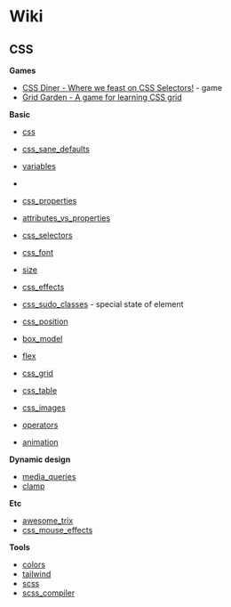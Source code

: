 
# Wiki

## CSS
**Games**
* [CSS Diner - Where we feast on CSS Selectors!](https://flukeout.github.io/) - game
* [Grid Garden - A game for learning CSS grid](https://cssgridgarden.com/)

**Basic**
* [css](css.md)
* [css_sane_defaults](css_sane_defaults.md)
* [variables](variables.md)
* 
* [css_properties](css_properties.md)
* [attributes_vs_properties](attributes_vs_properties.md)
* [css_selectors](css_selectors.md)

* [css_font](css_font.md)
* [size](size.md)
* [css_effects](css_effects.md)
* [css_sudo_classes](css_sudo_classes.md) - special state of element
* [css_position](css_position.md)
* [box_model](box_model.md)

* [flex](flex.md)
* [css_grid](css_grid.md)
* [css_table](css_table.md)
* [css_images](css_images.md)
* [operators](operators.md)
* [animation](animation.md)

**Dynamic design**
* [media_queries](media_queries.md)
* [clamp](clamp.md)


**Etc**
* [awesome_trix](awesome_trix.md)
* [css_mouse_effects](css_mouse_effects.md)

**Tools**
* [colors](colors.md)
* [tailwind](tailwind.md)
* [scss](scss.md)
* [scss_compiler](scss_compiler.md)
